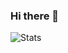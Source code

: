 ### Hi there 👋

![Stats](https://github-readme-stats.vercel.app/api?username=arunpt&show_icons=true&count_private=true&theme=dark&include_all_commits=true)
